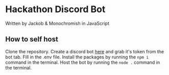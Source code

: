 # Hackathon Discord Bot

Written by Jackob & Monochromish in JavaScript

## How to self host

Clone the repository.
Create a discord bot [here](https://discord.com/developers/applications) and grab it's token from the bot tab.
Fill in the .env file.
Install the packages by running the `npm i` command in the terminal.
Host the bot by running the `node .` command in the terminal.
